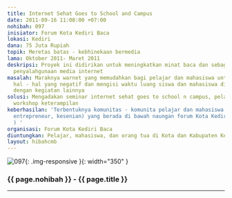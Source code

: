 ```yaml
---
title: Internet Sehat Goes to School and Campus
date: 2011-09-16 11:08:00 +07:00
nohibah: 097
inisiator: Forum Kota Kediri Baca
lokasi: Kediri
dana: 75 Juta Rupiah
topik: Meretas batas - kebhinekaan bermedia
lama: Oktober 2011- Maret 2011
deskripsi: Proyek ini didirikan untuk meningkatkan minat baca dan sebagai antisipasi
  penyalahgunaan media internet
masalah: Maraknya warnet yang memudahkan bagi pelajar dan mahasiswa untuk mengakses
  hal - hal yang negatif dan mengisi waktu luang siswa dan mahasiswa di luar jam pelajaran
  dengan kegiatan lainnya
solusi: Mengadakan seminar internet sehat goes to school n campus, pelatihan kewirausahaan,
  workshop keterampilan
keberhasilan: 'Terbentuknya komunitas - komunita pelajar dan mahasiswa (kerajian,
  entrepreneur, kesenian) yang berada di bawah naungan forum Kota Kediri Baca (FK2B
  ) '
organisasi: Forum Kota Kediri Baca
diuntungkan: Pelajar, mahasiswa, dan orang tua di Kota dan Kabupaten Kediri
layout: hibahcmb
---
```


![097](/static/img/hibahcmb/097.png){: .img-responsive }{: width="350" }

### {{ page.nohibah }} - {{ page.title }}

---
